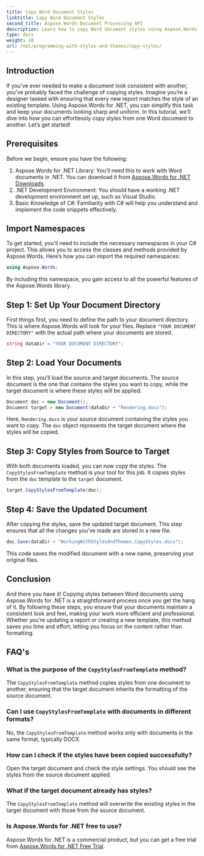 ```yaml
---
title: Copy Word Document Styles
linktitle: Copy Word Document Styles
second_title: Aspose.Words Document Processing API
description: Learn how to copy Word document styles using Aspose.Words for .NET. Follow our step-by-step guide to ensure consistent document formatting effortlessly.
type: docs
weight: 10
url: /net/programming-with-styles-and-themes/copy-styles/
---
```

## Introduction

If you’ve ever needed to make a document look consistent with another, you’ve probably faced the challenge of copying styles. Imagine you’re a designer tasked with ensuring that every new report matches the style of an existing template. Using Aspose.Words for .NET, you can simplify this task and keep your documents looking sharp and uniform. In this tutorial, we’ll dive into how you can effortlessly copy styles from one Word document to another. Let’s get started!

## Prerequisites

Before we begin, ensure you have the following:

1. Aspose.Words for .NET Library: You’ll need this to work with Word documents in .NET. You can download it from [Aspose.Words for .NET Downloads](https://releases.aspose.com/words/net/).
2. .NET Development Environment: You should have a working .NET development environment set up, such as Visual Studio.
3. Basic Knowledge of C#: Familiarity with C# will help you understand and implement the code snippets effectively.

## Import Namespaces

To get started, you'll need to include the necessary namespaces in your C# project. This allows you to access the classes and methods provided by Aspose.Words. Here’s how you can import the required namespaces:

```csharp
using Aspose.Words;
```

By including this namespace, you gain access to all the powerful features of the Aspose.Words library.

## Step 1: Set Up Your Document Directory

First things first, you need to define the path to your document directory. This is where Aspose.Words will look for your files. Replace `"YOUR DOCUMENT DIRECTORY"` with the actual path where your documents are stored.

```csharp
string dataDir = "YOUR DOCUMENT DIRECTORY";
```

## Step 2: Load Your Documents

In this step, you’ll load the source and target documents. The source document is the one that contains the styles you want to copy, while the target document is where these styles will be applied. 

```csharp
Document doc = new Document();
Document target = new Document(dataDir + "Rendering.docx");
```

Here, `Rendering.docx` is your source document containing the styles you want to copy. The `doc` object represents the target document where the styles will be copied.

## Step 3: Copy Styles from Source to Target

With both documents loaded, you can now copy the styles. The `CopyStylesFromTemplate` method is your tool for this job. It copies styles from the `doc` template to the `target` document.

```csharp
target.CopyStylesFromTemplate(doc);
```

## Step 4: Save the Updated Document

After copying the styles, save the updated target document. This step ensures that all the changes you’ve made are stored in a new file.

```csharp
doc.Save(dataDir + "WorkingWithStylesAndThemes.CopyStyles.docx");
```

This code saves the modified document with a new name, preserving your original files.

## Conclusion

And there you have it! Copying styles between Word documents using Aspose.Words for .NET is a straightforward process once you get the hang of it. By following these steps, you ensure that your documents maintain a consistent look and feel, making your work more efficient and professional. Whether you’re updating a report or creating a new template, this method saves you time and effort, letting you focus on the content rather than formatting.

## FAQ's

### What is the purpose of the `CopyStylesFromTemplate` method?  
The `CopyStylesFromTemplate` method copies styles from one document to another, ensuring that the target document inherits the formatting of the source document.

### Can I use `CopyStylesFromTemplate` with documents in different formats?  
No, the `CopyStylesFromTemplate` method works only with documents in the same format, typically DOCX.

### How can I check if the styles have been copied successfully?  
Open the target document and check the style settings. You should see the styles from the source document applied.

### What if the target document already has styles?  
The `CopyStylesFromTemplate` method will overwrite the existing styles in the target document with those from the source document.

### Is Aspose.Words for .NET free to use?  
Aspose.Words for .NET is a commercial product, but you can get a free trial from [Aspose.Words for .NET Free Trial](https://releases.aspose.com/).
